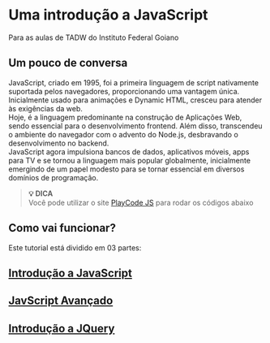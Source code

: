 # Uma introdução a JavaScript
Para as aulas de TADW do Instituto Federal Goiano

## Um pouco de conversa
JavaScript, criado em 1995, foi a primeira linguagem de script nativamente suportada pelos navegadores, proporcionando uma vantagem única. Inicialmente usado para animações e Dynamic HTML, cresceu para atender às exigências da web. <br />
Hoje, é a linguagem predominante na construção de Aplicações Web, sendo essencial para o desenvolvimento frontend. Além disso, transcendeu o ambiente do navegador com o advento do Node.js, desbravando o desenvolvimento no backend. <br />
JavaScript agora impulsiona bancos de dados, aplicativos móveis, apps para TV e se tornou a linguagem mais popular globalmente, inicialmente emergindo de um papel modesto para se tornar essencial em diversos domínios de programação. <br />

> **💡 DICA**  
Você pode utilizar o site [PlayCode JS](https://playcode.io/javascript) para rodar os códigos abaixo

## Como vai funcionar?

Este tutorial está dividido em 03 partes:

## [Introdução a JavaScript](https://github.com/isaacmmelo/flutter_aulas/tree/main/dart_introdu%C3%A7%C3%A3o)
## [JavScript Avançado](https://github.com/isaacmmelo/flutter_aulas/tree/main/dart_introdu%C3%A7%C3%A3o)
## [Introdução a JQuery](https://github.com/isaacmmelo/flutter_aulas/tree/main/dart_introdu%C3%A7%C3%A3o)